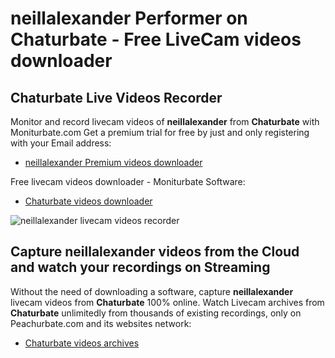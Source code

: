 # neillalexander Performer on Chaturbate - Free LiveCam videos downloader

## Chaturbate Live Videos Recorder

Monitor and record livecam videos of **neillalexander** from **Chaturbate** with Moniturbate.com
Get a premium trial for free by just and only registering with your Email address:
* [neillalexander Premium videos downloader](https://moniturbate.com/request-demo-licence-key.html)

Free livecam videos downloader - Moniturbate Software:
* [Chaturbate videos downloader](https://moniturbate.com/moniturbate-download-software.html)

![neillalexander livecam videos recorder](https://peachurnet.com/templates/moniturbate-software.png)


## Capture neillalexander videos from the Cloud and watch your recordings on Streaming

Without the need of downloading a software, capture **neillalexander** livecam videos from **Chaturbate** 100% online.
Watch Livecam archives from **Chaturbate** unlimitedly from thousands of existing recordings, only on Peachurbate.com and its websites network:
* [Chaturbate videos archives](https://peachurnet.com/)